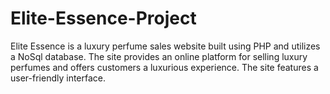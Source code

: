 # Elite-Essence-Project
Elite Essence is a luxury perfume sales website built using PHP and utilizes a NoSql database. The site provides an online platform for selling luxury perfumes and offers customers a luxurious experience. The site features a user-friendly interface.
